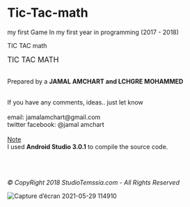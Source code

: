 # Tic-Tac-math
my first Game  In my first year in programming (2017 - 2018)

TIC TAC math
  
<html>
       <big>TIC TAC MATH</big><br></br>
       <p>Prepared by a <b> JAMAL AMCHART and LCHGRE MOHAMMED </b><br></br></p>
       If you have any comments, ideas.. just let know<br></br>
       email:  jamalamchart@gmail.com<br>
       twitter  facebook:  @jamal amchart</br><br>
       <u>Note</u></br>
       I used <b>Android Studio 3.0.1</b> to compile the source code.<br></br><br></br>
       <p><i>© CopyRight 2018 StudioTemssia.com - All Rights Reserved</i></p>
</html>


![Capture d’écran 2021-05-29 114910](https://user-images.githubusercontent.com/52598201/120067505-f179de80-c073-11eb-97aa-78626c4345c0.png)
